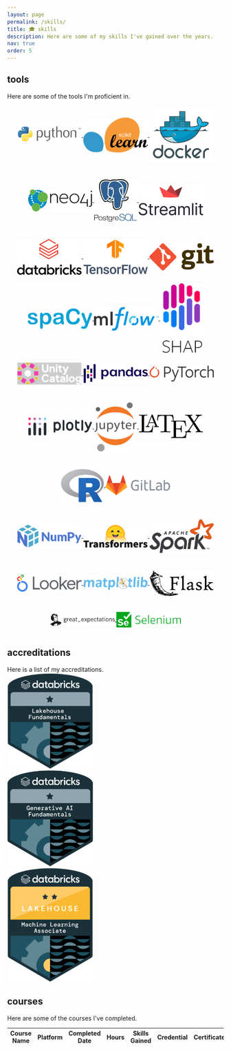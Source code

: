 ```yaml
---
layout: page
permalink: /skills/
title: 🎓 skills
description: Here are some of my skills I've gained over the years.
nav: true
order: 5
---
```


<div class="projects">
<h2 class="category">tools</h2>
  Here are some of the tools I'm proficient in.
  <div class="row mt-3">
    <div class="col-sm mt-3 mt-md-0">
      <center>
        <a href="https://www.python.org/" target="_blank">
          <img src="/assets/img/skills/python.png" width="150" style="vertical-align:middle;margin:20px 0px">
        </a>
        <a href="https://scikit-learn.org/" target="_blank">
          <img src="/assets/img/skills/sklearn.png" width="150" style="vertical-align:middle;margin:20px 0px">
        </a>
        <a href="https://www.docker.com/" target="_blank">
          <img src="/assets/img/skills/docker.png" width="150" style="vertical-align:middle;margin:20px 0px">
        </a>
        <a href="https://neo4j.com/" target="_blank">
          <img src="/assets/img/skills/neo4j.png" width="150" style="vertical-align:middle;margin:20px 0px">
        </a>
        <a href="https://www.postgresql.org/" target="_blank">
          <img src="/assets/img/skills/postgressql.png" width="100" style="vertical-align:middle;margin:20px 0px">
        </a>
        <a href="https://streamlit.io/" target="_blank">
          <img src="/assets/img/skills/streamlit.png" width="150" style="vertical-align:middle;margin:0px 0px">
        </a>
      </center>
    </div>
    <div class="col-sm mt-3 mt-md-0">
      <center>
        <a href="https://www.databricks.com/" target="_blank">
          <img src="/assets/img/skills/databricks.png" width="150" style="vertical-align:middle;margin:20px 0px">
        </a>
        <a href="https://www.tensorflow.org/" target="_blank">
          <img src="/assets/img/skills/tensorflow.png" width="150" style="vertical-align:middle;margin:20px 0px">
        </a>
        <a href="https://git-scm.com/" target="_blank">
          <img src="/assets/img/skills/git.png" width="150" style="vertical-align:middle;margin:20px 0px">
        </a>
        <a href="https://spacy.io/" target="_blank">
          <img src="/assets/img/skills/spacy.png" width="150" style="vertical-align:middle;margin:20px 0px">
        </a>
        <a href="https://mlflow.org/" target="_blank">
          <img src="/assets/img/skills/mlflow.png" width="150" style="vertical-align:middle;margin:20px 0px">
        </a>
        <a href="https://shap.readthedocs.io/en/latest/index.html" target="_blank">
          <img src="/assets/img/skills/shap.png" width="100" style="vertical-align:middle;margin:0px 0px">
        </a>
      </center>
    </div>
    <div class="col-sm mt-3 mt-md-0">
      <center>
        <a href="https://www.unitycatalog.io/" target="_blank">
          <img src="/assets/img/skills/unity_catalog.png" width="150" style="vertical-align:middle;margin:20px 0px">
        </a>
        <a href="https://pandas.pydata.org/" target="_blank">
          <img src="/assets/img/skills/pandas.png" width="150" style="vertical-align:middle;margin:20px 0px">
        </a>
        <a href="https://pytorch.org/" target="_blank">
          <img src="/assets/img/skills/pytorch.png" width="150" style="vertical-align:middle;margin:20px 0px">
        </a>
        <a href="https://plotly.com/" target="_blank">
          <img src="/assets/img/skills/plotly.png" width="150" style="vertical-align:middle;margin:20px 0px">
        </a>
        <a href="https://jupyter.org/" target="_blank">
          <img src="/assets/img/skills/jupyter.png" width="100" style="vertical-align:middle;margin:20px 0px">
        </a>
        <a href="https://www.latex-project.org/" target="_blank">
          <img src="/assets/img/skills/latex.png" width="150" style="vertical-align:middle;margin:20px 0px">
        </a>
        <a href="https://www.r-project.org/" target="_blank">
          <img src="/assets/img/skills/r.png" width="100" style="vertical-align:middle;margin:20px 0px">
        </a>
        <a href="https://about.gitlab.com/" target="_blank">
          <img src="/assets/img/skills/gitlab.png" width="150" style="vertical-align:middle;margin:0px 0px">
        </a>
      </center>
    </div>
    <div class="col-sm mt-3 mt-md-0">
      <center>
        <a href="https://numpy.org/" target="_blank">
          <img src="/assets/img/skills/numpy.png" width="150" style="vertical-align:middle;margin:20px 0px">
        </a>
        <a href="https://huggingface.co/docs/transformers/index" target="_blank">
          <img src="/assets/img/skills/transformers.png" width="150" style="vertical-align:middle;margin:20px 0px">
        </a>
        <a href="https://spark.apache.org/" target="_blank">
          <img src="/assets/img/skills/spark.png" width="150" style="vertical-align:middle;margin:20px 0px">
        </a>
        <a href="https://www.looker.com/" target="_blank">
          <img src="/assets/img/skills/looker.png" width="150" style="vertical-align:middle;margin:20px 0px">
        </a>
        <a href="https://matplotlib.org/" target="_blank">
          <img src="/assets/img/skills/matplotlib.png" width="150" style="vertical-align:middle;margin:20px 0px">
        </a>
        <a href="https://flask.palletsprojects.com/" target="_blank">
          <img src="/assets/img/skills/flask.png" width="150" style="vertical-align:middle;margin:20px 0px">
        </a>
        <a href="https://greatexpectations.io/" target="_blank">
          <img src="/assets/img/skills/greatexpectations.png" width="150" style="vertical-align:middle;margin:20px 0px">
        </a>
        <a href="https://www.selenium.dev/" target="_blank">
          <img src="/assets/img/skills/selenium.png" width="150" style="vertical-align:middle;margin:0px 0px">
        </a>
      </center>
    </div>
  </div>
<h2 class="category">accreditations</h2>
  Here is a list of my accreditations.
  <div class="row mt-3">
    <div class="col-sm mt-3 mt-md-0">
      <a href="https://credentials.databricks.com/2ffdc823-6bfb-45c4-b0c6-39c0dcdd225e#gs.2sd6ja" target="_blank">
        <img src="/assets/img/certifications/lakehouse_fundamentals.png" width="200">
      </a>
    </div>
    <div class="col-sm mt-3 mt-md-0">
      <a href="https://credentials.databricks.com/67bb58e3-6b91-4334-b0a4-1a1208e786ef#gs.2x42a9" target="_blank">
        <img src="/assets/img/certifications/generative_ai_fundamentals.png" width="200">
      </a>
    </div>
    <div class="col-sm mt-3 mt-md-0">
      <a href="https://credentials.databricks.com/01fa2c3b-c4c7-440c-a9e1-47d4065e2018#gs.3rlg6q" target="_blank">
        <img src="/assets/img/certifications/machine_learning_associate.png" width="200">
      </a>
    </div>
    <div class="col-sm mt-3 mt-md-0">
    </div>
</div>
<h2 class="category">courses</h2>
  Here are some of the courses I've completed.
  <table
  data-click-to-select="false"
  data-height="780"
  data-pagination="true"
  data-search="true"
  data-toggle="table"
  data-url="{{ '/assets/json/courses.json' | relative_url }}">
  <thead>
    <tr>
      <th data-field="name" data-halign="left" data-align="left" data-sortable="true">Course Name</th>
      <th data-field="platform" data-halign="center" data-align="center" data-sortable="true">Platform</th>
      <th data-field="date" data-halign="center" data-align="center" data-sortable="true">Completed Date</th>
      <th data-field="hours" data-halign="center" data-align="center" data-sortable="true">Hours</th>
      <th data-field="skills" data-halign="left" data-align="left" data-sortable="true">Skills Gained</th>
      <th data-field="credential" data-halign="center" data-align="center" data-sortable="true">Credential</th>
      <th data-field="certificate" data-halign="center" data-align="center" data-sortable="true">Certificate</th>
    </tr>
  </thead>
</table>
</div>

